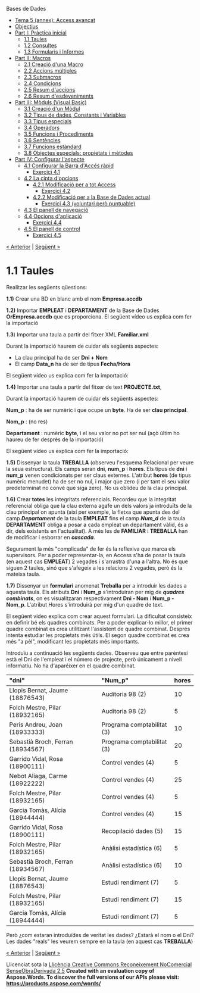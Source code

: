 Bases de Dades

- [Tema 5 (annex): Access avançat](index.md)
- [Objectius](objectius.md)
- [Part I: Pràctica inicial](part_i_prctica_inicial.md) 
  - [1.1 Taules](11_taules.md)
  - [1.2 Consultes](12_consultes.md)
  - [1.3 Formularis i Informes](13_formularis_i_informes.md)
- [Part II: Macros](part_ii_macros.md) 
  - [2.1 Creació d'una Macro](21_creaci_duna_macro.md)
  - [2.2 Accions múltiples](22_accions_mltiples.md)
  - [2.3 Submacros](23_submacros.md)
  - [2.4 Condicions](24_condicions.md)
  - [2.5 Resum d'accions](25_resum_daccions.md)
  - [2.6 Resum d'esdeveniments](26_resum_desdeveniments.md)
- [Part III: Mòduls (Visual Basic)](part_iii_mduls_visual_basic.md) 
  - [3.1 Creació d'un Mòdul](31_creaci_dun_mdul.md)
  - [3.2 Tipus de dades, Constants i Variables](32_tipus_de_dades_constants_i_variables.md)
  - [3.3 Tipus especials](33_tipus_especials.md)
  - [3.4 Operadors](34_operadors.md)
  - [3.5 Funcions i Procediments](35_funcions_i_procediments.md)
  - [3.6 Sentències](36_sentncies.md)
  - [3.7 Funcions estàndard](37_funcions_estndard.md)
  - [3.8 Objectes especials: propietats i mètodes](38_objectes_especials_propietats_i_mtodes.md)
- [Part IV: Configurar l'aspecte](part_iv_configurar_laspecte.md) 
  - [4.1 Configurar la Barra d'Accés ràpid](41_configurar_la_barra_daccs_rpid.md) 
    - [Exercici 4.1](exercici_41.md)
  - [4.2 La cinta d'opcions](42_la_cinta_dopcions.md) 
    - [4.2.1 Modificació per a tot Access](421_modificaci_per_a_tot_access.md) 
      - [Exercici 4.2](exercici_42.md)
    - [4.2.2 Modificació per a la Base de Dades actual](422_modificaci_per_a_la_base_de_dades_actual.md) 
      - [Exercici 4.3 (voluntari però puntuable)](exercici_43_voluntari_per_puntuable.md)
  - [4.3 El panell de navegació](43_el_panell_de_navegaci.md)
  - [4.4 Opcions d'aplicació](44_opcions_daplicaci.md) 
    - [Exercici 4.4](exercici_44.md)
  - [4.5 El panell de control](45_el_panell_de_control.md) 
    - [Exercici 4.5](exercici_45.md)

[« Anterior](part_i_prctica_inicial.md) | [Següent »](12_consultes.md)
# <a name="main"></a>**1.1 Taules**


Realitzar les següents qüestions:

**1.1)** Crear una BD en blanc amb el nom **Empresa.accdb**

**1.2)** Importar **EMPLEAT** i **DEPARTAMENT** de la Base de Dades **OrEmpresa.accdb** que es proporciona. El següent vídeo us explica com fer la importació 

**1.3**) Importar una taula a partir del fitxer XML **Familiar.xml**

Durant la importació haurem de cuidar els següents aspectes:

- La clau principal ha de ser **Dni + Nom**
- El camp **Data\_n** ha de ser de tipus **Fecha/Hora**

El següent vídeo us explica com fer la importació: 

**1.4)** Importar una taula a partir del fitxer de text **PROJECTE.txt**,

Durant la importació haurem de cuidar els següents aspectes:

**Num\_p** : ha de ser numèric i que ocupe un **byte**. Ha de ser **clau principal**.

**Nom\_p** : (no res)

**Departament** : numèric **byte**, i el seu valor no pot ser nul (açò últim ho haureu de fer després de la importació)

El següent vídeo us explica com fer la importació: 

**1.5)** Dissenyar la taula **TREBALLA** (observeu l'esquema Relacional per veure la seua estructura). Els camps seran **dni**, **num\_p** i **hores**. Els tipus de **dni** i **num\_p** venen condicionats per ser claus externes. L'atribut **hores** (de tipus numèric menudet) ha de ser no nul, i major que zero (i per tant el seu valor predeterminat no convé que siga zero). No us oblideu de la clau principal.

**1.6)** Crear **totes** les integritats referencials. Recordeu que la integritat referencial obliga que la clau externa agafe un dels valors ja introduïts de la clau principal on apunta (així per exemple, la fletxa que apunta des del camp ***Departament*** de la taula **EMPLEAT** fins el camp ***Num\_d*** de la taula **DEPARTAMENT** obliga a posar a cada empleat un departament vàlid, és a dir, dels existents en l'actualitat). A més les de **FAMILIAR** i **TREBALLA** han de modificar i esborrar en ***cascada***.

Segurament la més "complicada" de fer és la reflexiva que marca els supervisors. Per a poder representar-la, en Access s'ha de posar la taula (en aquest cas **EMPLEAT**) 2 vegades i s'arrastra d'una a l'altra. No és que siguen 2 taules, sinó que s'afegeix a les relacions 2 vegades, però és la mateixa taula.

**1.7)** Dissenyar un **formulari** anomenat **Treballa** per a introduir les dades a aquesta taula. Els atributs **Dni** i **Num\_p** s'introduiran per mig de ***quadres combinats***, on es visualitzaran respectivament **Dni - Nom** i **Num\_p - Nom\_p**. L'atribut Hores s'introduirà per mig d'un quadre de text.

El següent vídeo explica com crear aquest formulari. La dificultat consisteix en definir bé els quadres combinats. Per a poder explicar-lo millor, el primer quadre combinat es crea utilitzant l'assistent de quadre combinat. Després intenta estudiar les propietats més útils. El segon quadre combinat es crea més "a pèl", modificant les propietats més importants.


Introduïu a continuació les següents dades. Observeu que entre parèntesi està el Dni de l'empleat i el número de projecte, però únicament a nivell informatiu. No ha d'aparéixer en el quadre combinat.



|**"dni"**|**"Num\_p"**|**hores**|
| :- | :- | :- |
|Llopis Bernat, Jaume (18876543)|Auditoria 98 (2)|10|
|Folch Mestre, Pilar (18932165)|Auditoria 98 (2)|5|
|Peris Andreu, Joan (18933333)|Programa comptabilitat (3)|10|
|Sebastià Broch, Ferran (18934567)|Programa comptabilitat (3)|20|
|Garrido Vidal, Rosa (18900111)|Control vendes (4)|5|
|Nebot Aliaga, Carme (18922222)|Control vendes (4)|25|
|Folch Mestre, Pilar (18932165)|Control vendes (4)|5|
|Garcia Tomàs, Alícia (18944444)|Control vendes (4)|15|
|Garrido Vidal, Rosa (18900111)|Recopilació dades (5)|15|
|Folch Mestre, Pilar (18932165)|Anàlisi estadística (6)|5|
|Sebastià Broch, Ferran (18934567)|Anàlisi estadística (6)|10|
|Llopis Bernat, Jaume (18876543)|Estudi rendiment (7)|5|
|Folch Mestre, Pilar (18932165)|Estudi rendiment (7)|15|
|Garcia Tomàs, Alícia (18944444)|Estudi rendiment (7)|5|



Però ¿com estaran introduïdes de veritat les dades? ¿Estarà el nom o el Dni? Les dades "reals" les veurem sempre en la taula (en aquest cas **TREBALLA**)

[« Anterior](part_i_prctica_inicial.md) | [Següent »](12_consultes.md)

Llicenciat sota la [Llicència Creative Commons Reconeixement NoComercial SenseObraDerivada 2.5](http://creativecommons.org/licenses/by-nc-nd/2.5/)
**Created with an evaluation copy of Aspose.Words. To discover the full versions of our APIs please visit: https://products.aspose.com/words/**
